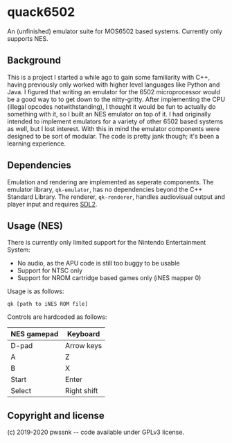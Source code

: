 # quack6502
 An (unfinished) emulator suite for MOS6502 based systems. Currently only supports NES.

## Background
This is a project I started a while ago to gain some familiarity with C++, having previously only worked with higher level languages like Python and Java. I figured that writing an emulator for the 6502 microprocessor would be a good way to to get down to the nitty-gritty. After implementing the CPU (illegal opcodes notwithstanding), I thought it would be fun to actually do something with it, so I built an NES emulator on top of it. I had originally intended to implement emulators for a variety of other 6502 based systems as well, but I lost interest. With this in mind the emulator components were designed to be sort of modular. The code is pretty jank though; it's been a learning experience.

## Dependencies

Emulation and rendering are implemented as seperate components. The emulator library, `qk-emulator`, has no dependencies beyond the C++ Standard Library. The renderer, `qk-renderer`, handles audiovisual output and player input and requires [SDL2](https://www.libsdl.org/download-2.0.php).

## Usage (NES)
There is currently only limited support for the Nintendo Entertainment System:

* No audio, as the APU code is still too buggy to be usable
* Support for NTSC only
* Support for NROM cartridge based games only (iNES mapper 0)

Usage is as follows:
```
qk [path to iNES ROM file]
```

Controls are hardcoded as follows:

| NES gamepad  | Keyboard    |
| ------------ | ----------- |
| D-pad        | Arrow keys  |
| A            | Z           |
| B            | X           |
| Start        | Enter       |
| Select       | Right shift |

## Copyright and license
(c) 2019-2020 pwssnk -- code available under GPLv3 license.
